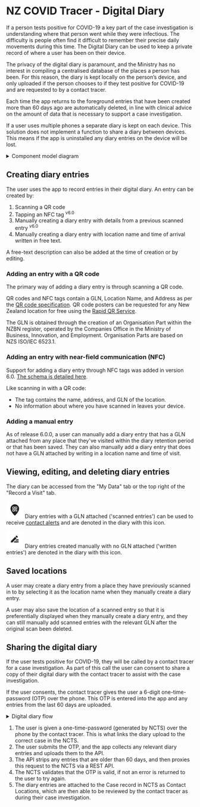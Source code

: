 # NZ COVID Tracer - Digital Diary

If a person tests positive for COVID-19 a key part of the case investigation is
understanding where that person went while they were infectious. The difficulty 
is people often find it difficult to remember their precise daily movements 
during this time. The Digital Diary can be used to keep a private record of 
where a user has been on their device. 

The privacy of the digital diary is paramount, and the Ministry has no interest 
in compiling a centralised database of the places a person has been. For this 
reason, the diary is kept locally on the person’s device, and only uploaded if 
the person chooses to if they test positive for COVID-19 and are requested to 
by a contact tracer.

Each time the app returns to the foreground entries that have been created more 
than 60 days ago are automatically deleted, in line with clinical advice on the 
amount of data that is necessary to support a case investigation.

If a user uses multiple phones a separate diary is kept on each device. This 
solution does not implement a function to share a diary between devices. This
means if the app is uninstalled any diary entries on the device will be lost.

<details>
<summary>Component model diagram</summary>
 
![Digital Diary](../assets/uc2-digital-diary.png)
</details>

## Creating diary entries 

The user uses the app to record entries in their digital diary. An entry can be
created by:

  1. Scanning a QR code
  2. Tapping an NFC tag <sup>v6.0</sup>
  3. Manually creating a diary entry with details from a previous scanned 
     entry <sup>v6.0</sup>
  4. Manually creating a diary entry with location name and time of arrival
     written in free text. 

A free-text description can also be added at the time of creation or by editing.

### Adding an entry with a QR code

The primary way of adding a diary entry is through scanning a QR code. 

QR codes and NFC tags contain a GLN, Location Name, and Address as per the
[QR code specification](https://www.health.govt.nz/publication/hiso-100852020-covid-19-contact-tracing-data-standard#qr).
QR code posters can be requested for any New Zealand location for free
using the [Rapid QR Service](https://qrform.tracing.covid19.govt.nz/).

The GLN is obtained through the creation of an Organisation Part within the 
NZBN register, operated by the Companies Office in the Ministry of Business,
Innovation, and Employment. Organisation Parts are based on NZS ISO/IEC 
6523.1.

### Adding an entry with near-field communication (NFC)

Support for adding a diary entry through NFC tags was added in version 6.0.
[The schema is detailed here](../functions/nfc.md).

Like scanning in with a QR code:
- The tag contains the name, address, and GLN of the location.  
- No information about where you have scanned in leaves your device. 

### Adding a manual entry

As of release 6.0.0, a user can manually add a diary entry that has a GLN attached from any
place that they've visited within the diary retention period or that has
been saved. They can also manually add a diary entry that does not have a
GLN attached by writing in a location name and time of visit.

## Viewing, editing, and deleting diary entries

The diary can be accessed from the "My Data" tab or the top right of the "Record a Visit" tab.

![Scanned Entry](../assets/scanned-entry.png) Diary entries with a GLN attached
('scanned entries') can be used to receive [contact alerts](../functions/contact-alerts.md)
and are denoted in the diary with this icon. 

![Written Entry](../assets/written-entry.png) Diary entries created manually 
with no GLN attached ('written entries') are denoted in the diary with this icon. 


## Saved locations

A user may create a diary entry from a place they have previously scanned in
to by selecting it as the location name when they manually create a diary entry. 

A user may also save the location of a scanned entry so that it is preferentially
displayed when they manually create a diary entry, and they can still manually add
scanned entries with the relevant GLN after the original scan been deleted. 

## Sharing the digital diary

If the user tests positive for COVID-19, they will be called by a contact 
tracer for a case investigation. As part of this call the user can consent to 
share a copy of their digital diary with the contact tracer to assist with the 
case investigation.

If the user consents, the contact tracer gives the user a 6-digit 
one-time-password (OTP) over the phone. This OTP is entered into the app and 
any entries from the last 60 days are uploaded.

<details>
<summary>Digital diary flow</summary>
 
![Digital Diary Flow](../assets/uc2-digital-diary-flow.png)
</details>
 
  1. The user is given a one-time-password (generated by NCTS) over the phone 
     by the contact tracer. This is what links the diary upload to the correct 
     case in the NCTS. 
  2. The user submits the OTP, and the app collects any relevant diary entries 
     and uploads them to the API.
  3. The API strips any entries that are older than 60 days, and then proxies 
     this request to the NCTS via a REST API.
  4. The NCTS validates that the OTP is valid, if not an error is returned to 
     the user to try again.
  5. The diary entries are attached to the Case record in NCTS as Contact 
     Locations, which are then able to be reviewed by the contact tracer as 
     during their case investigation.
